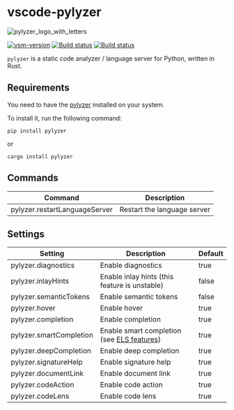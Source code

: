 # vscode-pylyzer

![pylyzer_logo_with_letters](https://raw.githubusercontent.com/mtshiba/pylyzer/main/images/pylyzer-logo-with-letters.png)

<a href="https://marketplace.visualstudio.com/items?itemName=pylyzer.pylyzer" target="_blank" rel="noreferrer noopener nofollow"><img src="https://img.shields.io/visual-studio-marketplace/v/pylyzer.pylyzer?style=flat&amp;label=VS%20Marketplace&amp;logo=visual-studio-code" alt="vsm-version"></a>
<a href="https://github.com/mtshiba/pylyzer/releases"><img alt="Build status" src="https://img.shields.io/github/v/release/mtshiba/pylyzer.svg"></a>
<a href="https://github.com/mtshiba/pylyzer/actions/workflows/rust.yml"><img alt="Build status" src="https://github.com/mtshiba/pylyzer/actions/workflows/rust.yml/badge.svg"></a>

`pylyzer` is a static code analyzer / language server for Python, written in Rust.

## Requirements

You need to have the [pylyzer](https://github.com/mtshiba/pylyzer) installed on your system.

To install it, run the following command:

```console
pip install pylyzer
```

or

```console
cargo install pylyzer
```

## Commands

| Command | Description |
| - | - |
| pylyzer.restartLanguageServer | Restart the language server |

## Settings

| Setting | Description | Default |
| - | - | - |
| pylyzer.diagnostics | Enable diagnostics | true |
| pylyzer.inlayHints | Enable inlay hints (this feature is unstable) | false |
| pylyzer.semanticTokens | Enable semantic tokens | false |
| pylyzer.hover | Enable hover | true |
| pylyzer.completion | Enable completion | true |
| pylyzer.smartCompletion | Enable smart completion (see [ELS features](https://github.com/erg-lang/erg/blob/main/crates/els/doc/features.md))| true |
| pylyzer.deepCompletion | Enable deep completion | true |
| pylyzer.signatureHelp | Enable signature help | true |
| pylyzer.documentLink | Enable document link | true |
| pylyzer.codeAction | Enable code action | true |
| pylyzer.codeLens | Enable code lens | true |
